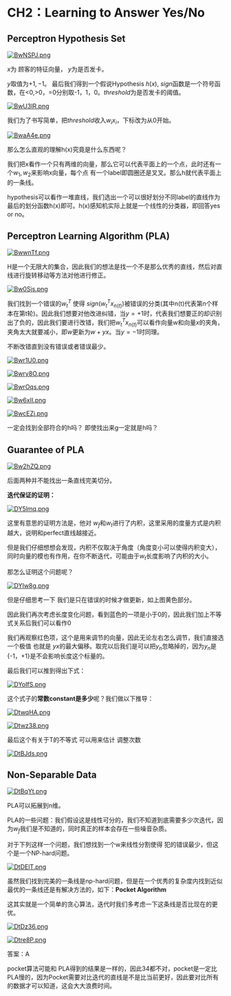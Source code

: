 # CH2：Learning to Answer Yes/No

## Perceptron Hypothesis Set

[![BwNSPJ.png](https://s1.ax1x.com/2020/11/01/BwNSPJ.png)](https://imgchr.com/i/BwNSPJ)

$x$为 顾客的特征向量， $y$为是否发卡。

$y$取值为${+1,-1}$。 最后我们得到一个假说Hypothesis  $h(x)$, $sign$函数是一个符号函数，在<0,>0，=0分别取-1，1，0。$threshold$为是否发卡的阈值。



[![BwU3lR.png](https://s1.ax1x.com/2020/11/01/BwU3lR.png)](https://imgchr.com/i/BwU3lR)

我们为了书写简单，把$threshold$收入$w_ix_i$，下标改为从0开始。

[![BwaA4e.png](https://s1.ax1x.com/2020/11/01/BwaA4e.png)](https://imgchr.com/i/BwaA4e)

那么怎么直观的理解h(x)究竟是什么东西呢？

我们把x看作一个只有两维的向量，那么它可以代表平面上的一个点，此时还有一个$w_1,w_2$来影响x向量，每个点 有一个label即圆圈还是叉叉。那么h就代表平面上的一条线。

hypothesis可以看作一堆直线，我们选出一个可以很好划分不同label的直线作为最后的划分函数h(x)即可。h(x)感知机实际上就是一个线性的分类器，即回答yes or no。

## Perceptron Learning Algorithm (PLA)



[![BwwnTf.png](https://s1.ax1x.com/2020/11/01/BwwnTf.png)](https://imgchr.com/i/BwwnTf)

H是一个无限大的集合，因此我们的想法是找一个不是那么优秀的直线，然后对直线进行旋转移动等方法对他进行修正。

[![Bw0Sjs.png](https://s1.ax1x.com/2020/11/01/Bw0Sjs.png)](https://imgchr.com/i/Bw0Sjs)

我们找到一个错误的$w_t^T$ 使得 $sign(w_t^Tx_{n(t)})$被错误的分类(其中n(t)代表第n个样本在第t轮)。因此我们想要对他改进纠错，当$y=+1$时，代表我们想要正的却识别出了负的，因此我们要进行改错，我们把$w_t^Tx_{n(t)}$可以看作向量$w$和向量$x$的夹角，夹角太大就要减小，即$w$更新为$w+yx$。当$y=-1$时同理。

不断改错直到没有错误或者错误最少。



[![Bwr1U0.png](https://s1.ax1x.com/2020/11/01/Bwr1U0.png)](https://imgchr.com/i/Bwr1U0)

[![Bwry8O.png](https://s1.ax1x.com/2020/11/01/Bwry8O.png)](https://imgchr.com/i/Bwry8O)

[![BwrOqs.png](https://s1.ax1x.com/2020/11/01/BwrOqs.png)](https://imgchr.com/i/BwrOqs)

[![Bw6xII.png](https://s1.ax1x.com/2020/11/01/Bw6xII.png)](https://imgchr.com/i/Bw6xII)





[![BwcEZj.png](https://s1.ax1x.com/2020/11/01/BwcEZj.png)](https://imgchr.com/i/BwcEZj)

一定会找到全部符合的h吗？  即使找出来g一定就是h吗？

## Guarantee of PLA

[![Bw2hZQ.png](https://s1.ax1x.com/2020/11/01/Bw2hZQ.png)](https://imgchr.com/i/Bw2hZQ)

后面两种并不能找出一条直线完美切分。



**迭代保证的证明：**

[![DY5lmq.png](https://s3.ax1x.com/2020/11/23/DY5lmq.png)](https://imgchr.com/i/DY5lmq)

这里有意思的证明方法是，他对 $w_f$和$w_t$进行了内积，这里采用的度量方式是内积越大，说明和perfect直线越接近。

但是我们仔细想想会发现，内积不仅取决于角度（角度变小可以使得内积变大），同时向量的模也有作用，在你不断迭代，可能由于$w_t$长度影响了内积的大小。



那怎么证明这个问题呢？

[![DYIw8g.png](https://s3.ax1x.com/2020/11/23/DYIw8g.png)](https://imgchr.com/i/DYIw8g)



但是仔细思考一下 我们是只在错误的时候才做更新，如上图黄色部分。

因此我们再次考虑长度变化问题，看到蓝色的一项是小于0的，因此我们加上不等式关系后我们可以看作0

我们再观察红色项，这个是用来调节的向量，因此无论左右怎么调节，我们直接选一个极值 也就是 $yx$的最大偏移。取完以后我们是可以把$y_n$忽略掉的，因为$y_n$是{-1，+1}是不会影响长度这个标量的。



最后我们可以推到得出下式：



[![DYoIfS.png](https://s3.ax1x.com/2020/11/23/DYoIfS.png)](https://imgchr.com/i/DYoIfS)





这个式子的**常数constant是多少**呢？我们做以下推导：

[![DtwqHA.png](https://s3.ax1x.com/2020/11/24/DtwqHA.png)](https://imgchr.com/i/DtwqHA)



[![Dtwz38.png](https://s3.ax1x.com/2020/11/24/Dtwz38.png)](https://imgchr.com/i/Dtwz38)

最后这个有关于T的不等式 可以用来估计 调整次数 

[![DtBJds.png](https://s3.ax1x.com/2020/11/24/DtBJds.png)](https://imgchr.com/i/DtBJds)

## Non-Separable Data





[![DtBqYt.png](https://s3.ax1x.com/2020/11/24/DtBqYt.png)](https://imgchr.com/i/DtBqYt)

PLA可以拓展到n维。

PLA的一些问题：我们假设这是线性可分的，我们不知道到底需要多少次迭代，因为$w_f$我们是不知道的，同时真正的样本会存在一些噪音杂质。



对于下列这样一个问题，我们想找到一个w来线性分割使得 犯的错误最少，但这个是一个NP-hard问题。

[![DtDElT.png](https://s3.ax1x.com/2020/11/24/DtDElT.png)](https://imgchr.com/i/DtDElT)



虽然我们找到完美的一条线是np-hard问题，但是在一个优秀的复杂度内找到近似最优的一条线还是有解决方法的，如下：**Pocket Algorithm**

这其实就是一个简单的贪心算法，迭代时我们多考虑一下这条线是否比现在的更优。

[![DtDz36.png](https://s3.ax1x.com/2020/11/24/DtDz36.png)](https://imgchr.com/i/DtDz36)



[![Dtre8P.png](https://s3.ax1x.com/2020/11/24/Dtre8P.png)](https://imgchr.com/i/Dtre8P)

答案：A

pocket算法可能和 PLA得到的结果是一样的，因此34都不对，pocket是一定比PLA慢的，因为Pocket需要对比迭代的直线是不是比当前更好，因此要对比所有的数据才可以知道，这会大大浪费时间。



